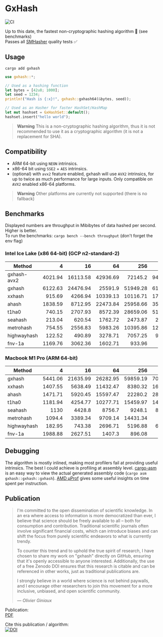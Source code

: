 # GxHash
![CI](https://github.com/ogxd/gxhash-rust/actions/workflows/rust.yml/badge.svg)

Up to this date, the fastest non-cryptographic hashing algorithm 🚀 (see benchmarks)  
Passes all [SMHasher](https://github.com/rurban/smhasher) quality tests ✅

## Usage
```
cargo add gxhash
```

```rust
use gxhash::*;

// Used as a hashing function
let bytes = [42u8; 1000];
let seed = 1234;
println!("Hash is {:x}!", gxhash::gxhash64(&bytes, seed));

// Used as an Hasher for faster HashSet/HashMap
let mut hashset = GxHashSet::default();
hashset.insert("hello world");
```

> **Warning**
> This is a non-cryptographic hashing algorithm, thus it is not recommended to use it as a cryptographic algorithm (it is not a replacement for SHA).

## Compatibility
- ARM 64-bit using `NEON` intrinsics.
- x86-64 bit using `SSE2` + `AES` intrinsics.
- (optional) with `avx2` feature enabled, gxhash will use `AVX2` intrinsics, for up to twice as much performance for large inputs. Only compatible on `AVX2` enabled x86-64 platforms.

> **Warning**
> Other platforms are currently not supported (there is no fallback)

## Benchmarks
Displayed numbers are throughput in Mibibytes of data hashed per second. Higher is better.  
To run the benchmarks: `cargo bench --bench throughput` (don't forget the env flag)

### Intel Ice Lake (x86 64-bit) (GCP n2-standard-2)

| Method      |       4 |       16 |       64 |      256 |     1024 |     4096 |    16384 |
|-------------|--------:|---------:|---------:|---------:|---------:|---------:|---------:|
| gxhash-avx2 | 4021.94 | 16113.58 | 42936.69 |  72145.2 | 94127.12 | 98261.24 | 100333.4 |
| gxhash      | 6122.63 | 24476.94 |  25591.9 | 51949.28 | 61253.58 | 64774.75 | 65708.38 |
| xxhash      |  915.69 |  4266.94 | 10339.13 | 10116.71 | 17164.93 | 20135.65 | 22834.07 |
| ahash       | 1838.59 |  8712.95 | 22473.84 | 25958.66 | 35090.25 | 38440.04 |  39308.7 |
| t1ha0       |  740.15 |  2707.93 |  8572.39 | 28659.06 | 51202.34 | 59918.76 | 65902.36 |
| seahash     |  213.04 |   620.54 |  1762.72 |  2473.87 |  2761.71 |  2837.24 |  2860.51 |
| metrohash   |  754.55 |  2556.83 |  5983.26 | 10395.86 | 12738.02 | 13492.63 | 13624.54 |
| highwayhash |  122.52 |   490.89 |  3278.71 |  7057.25 |  9726.72 | 10743.01 | 11036.79 |
| fnv-1a      | 1169.76 |  3062.36 |  1602.71 |   933.96 |   833.82 |   811.77 |   808.07 |

### Macbook M1 Pro (ARM 64-bit)

| Method             |       4 |       16 |       64 |      256 |     1024 |     4096 |    16384 |
|--------------------|--------:|---------:|---------:|---------:|---------:|---------:|---------:|
| gxhash             | 5441.06 | 21635.99 | 26282.95 | 59859.19 | 70175.71 | 74723.96 | 75020.74 |
| xxhash             | 1407.55 |  5638.49 | 11432.47 |  8380.32 | 16289.65 | 18690.69 | 19310.57 |
| ahash              | 1471.71 |  5920.45 | 15597.47 |  22280.2 | 28672.62 |    29631 | 31174.07 |
| t1ha0              | 1181.94 |  4254.77 | 10277.71 | 15459.97 | 14120.73 | 13741.89 |  13743.4 |
| seahash            |    1130 |   4428.8 |   8756.7 |   9248.1 |  8357.73 |  8085.24 |   8056.4 |
| metrohash          |  1094.4 |  3389.34 |  9709.14 | 14431.34 |    17470 | 17679.48 |  17931.1 |
| highwayhash        |  182.95 |   743.38 |  2696.71 |  5196.88 |  6573.42 |  7061.91 |  7170.97 |
| fnv-1a             | 1988.88 |  2627.51 |   1407.3 |   896.08 |   777.74 |   753.23 |   745.68 |

## Debugging
The algorithm is mostly inlined, making most profilers fail at providing useful intrinsics. The best I could achieve is profiling at assembly level. [cargo-asm](https://github.com/gnzlbg/cargo-asm) is an easy way to view the actual generated assembly code (`cargo asm gxhash::gxhash::gxhash`). [AMD μProf](https://www.amd.com/en/developer/uprof.html) gives some useful insights on time spent per instruction.

## Publication
> I'm committed to the open dissemination of scientific knowledge. In an era where access to information is more democratized than ever, I believe that science should be freely available to all – both for consumption and contribution. Traditional scientific journals often involve significant financial costs, which can introduce biases and can shift the focus from purely scientific endeavors to what is currently trendy. 
>
> To counter this trend and to uphold the true spirit of research, I have chosen to share my work on "gxhash" directly on GitHub, ensuring that it's openly accessible to anyone interested. Additionally, the use of a free Zenodo DOI ensures that this research is citable and can be referenced in other works, just as traditional publications are. 
>
> I strongly believe in a world where science is not behind paywalls, and I encourage other researchers to join this movement for a more inclusive, unbiased, and open scientific community.
>
> _— Olivier Giniaux_

Publication:  
[PDF](https://github.com/ogxd/gxhash-rust/blob/main/article/article.pdf)

Cite this publication / algorithm:  
[![DOI](https://zenodo.org/badge/690754256.svg)](https://zenodo.org/badge/latestdoi/690754256)
